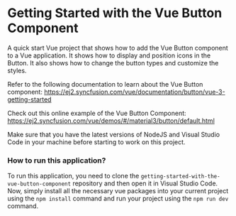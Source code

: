 # Getting Started with the Vue Button Component
A quick start Vue project that shows how to add the Vue Button component to a Vue application. It shows how to display and position icons in the Button. It also shows how to change the button types and customize the styles.
 
Refer to the following documentation to learn about the Vue Button component: 
https://ej2.syncfusion.com/vue/documentation/button/vue-3-getting-started

Check out this online example of the Vue Button Component:
https://ej2.syncfusion.com/vue/demos/#/material3/button/default.html

Make sure that you have the latest versions of NodeJS and Visual Studio Code in your machine before starting to work on this project.

### How to run this application?
To run this application, you need to clone the `getting-started-with-the-vue-button-component` repository and then open it in Visual Studio Code. Now, simply install all the necessary vue packages into your current project using the `npm install` command and run your project using the `npm run dev` command.
